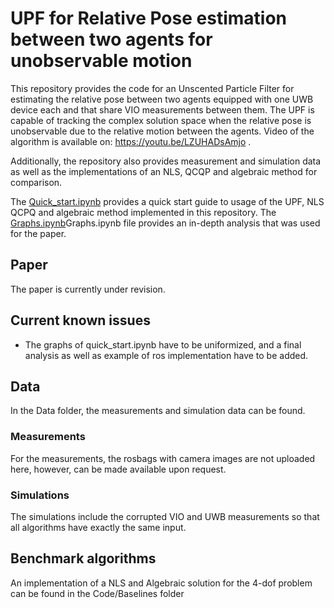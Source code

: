 # UPF for Relative Pose estimation between two agents for unobservable motion

This repository provides the code for an Unscented Particle Filter for estimating the relative pose between two agents equipped with one UWB device each and that share VIO measurements between them.
The UPF is capable of tracking the complex solution space when the relative pose is unobservable due to the relative motion between the agents. Video of the algorithm is available on: https://youtu.be/LZUHADsAmjo . 

Additionally, the repository also provides  measurement and simulation data as well as the implementations of an NLS, QCQP and algebraic method for comparison. 

The [Quick_start.ipynb](Quick_start.ipynb) provides a quick start guide to usage of the UPF, NLS QCPQ and algebraic method implemented in this repository. 
The [Graphs.ipynb](Graphs.ipynb)Graphs.ipynb file provides an in-depth analysis that was used for the paper.
## Paper 
The paper is currently under revision. 


## Current known issues
- The graphs of quick_start.ipynb have to be uniformized, and a final analysis as well as example of ros implementation have to be added. 

[//]: # (## Usage of the UPF: )

[//]: # (To use the UPF use the following code: )

[//]: # ()
[//]: # (#### Import the UPF)

[//]: # (Import the UPF: )

[//]: # (```)

[//]: # (from Code.ParticleFilter.ConnectedAgentClass import UPFConnectedAgent)

[//]: # (```)

[//]: # ()
[//]: # (#### Initialize the UPF)

[//]: # (Initialize the UPF with: )

[//]: # ()
[//]: # (agent_id: the id of the agent the relative pose is being estimated.)

[//]: # ()
[//]: # (x_odom:  represents the pose of the estimating agent in its own odometry frame.)

[//]: # (```)

[//]: # (upf = UPFConnectedAgent&#40;agent_id, x_odom&#41;)

[//]: # (```)

[//]: # ()
[//]: # (Set the parameters of the UKF: kappa, alfa, and beta.)

[//]: # (```)

[//]: # (upf.set_ukf_parameters&#40;kappa, alpha, beta&#41;)

[//]: # (```)

[//]: # ()
[//]: # (Define the initial RP distribution with: )

[//]: # ()
[//]: # (r: the first measured distance between the agents )

[//]: # ()
[//]: # (sigma_uwb: the estimated standard deviation on the UWB distance)

[//]: # ()
[//]: # (n_azimuth: the number of discretizations in the azimuth)

[//]: # ()
[//]: # (n_altitude: the number of discretizations in the elevation)

[//]: # ()
[//]: # (n_heading: the number of discretizations in the heading plane. )

[//]: # (```)

[//]: # (upf.split_sphere_in_equal_areas&#40;r, sigma_uwb, n_azimuth, n_altitude, n_heading&#41;)

[//]: # (```)

[//]: # ()
[//]: # (#### Use the UPF)

[//]: # (Finally each communication step, update the pose of the estimating agent:)

[//]: # ()
[//]: # (x_ha: the pose of the estimating agent expressed in its odometry frame)

[//]: # ()
[//]: # (q_ha: the covariance of the VIO from the previous communication step until the current of the estimating agent.)

[//]: # (```)

[//]: # (upf.ha.update&#40;x_ha, q_ha&#41;)

[//]: # (```)

[//]: # ()
[//]: # (Run the estimation algorithm using:)

[//]: # ()
[//]: # (dx_ca: the VIO odometry as shared with the estimating agent by the estimated agent)

[//]: # ()
[//]: # (measurement: The UWB measured distance.)

[//]: # ()
[//]: # (q_ca: covariance of the VIO from the previous communication step until the current as communicated by the estimated agent.)

[//]: # ()
[//]: # (time_i: is important for logging the data, but is not needed to use the algorithm.)

[//]: # ()
[//]: # (```)

[//]: # (upf.run_model&#40;dx_ca, measurement, q_ca, time_i=None&#41;)
[//]: # (```)

## Data
In the Data folder, the measurements and simulation data can be found. 
### Measurements
For the measurements, the rosbags with camera images are not uploaded here, however, can be made available upon request. 
### Simulations
The simulations include the corrupted VIO and UWB measurements so that all algorithms have exactly the same input. 

## Benchmark algorithms
An implementation of a NLS and Algebraic solution for the 4-dof problem can be found in the Code/Baselines folder
